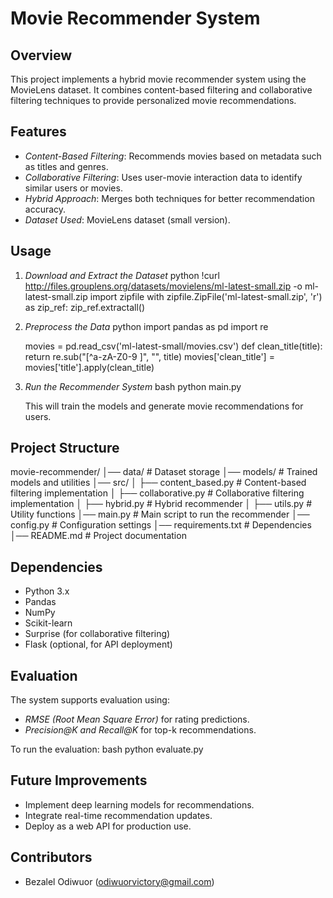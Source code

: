 # Movie Recommender System

## Overview
This project implements a hybrid movie recommender system using the MovieLens dataset. It combines content-based filtering and collaborative filtering techniques to provide personalized movie recommendations.

## Features
- *Content-Based Filtering*: Recommends movies based on metadata such as titles and genres.
- *Collaborative Filtering*: Uses user-movie interaction data to identify similar users or movies.
- *Hybrid Approach*: Merges both techniques for better recommendation accuracy.
- *Dataset Used*: MovieLens dataset (small version).



## Usage
1. *Download and Extract the Dataset*
   python
   !curl http://files.grouplens.org/datasets/movielens/ml-latest-small.zip -o ml-latest-small.zip
   import zipfile
   with zipfile.ZipFile('ml-latest-small.zip', 'r') as zip_ref:
       zip_ref.extractall()
   

2. *Preprocess the Data*
   python
   import pandas as pd
   import re
   
   movies = pd.read_csv('ml-latest-small/movies.csv')
   def clean_title(title):
       return re.sub("[^a-zA-Z0-9 ]", "", title)
   movies['clean_title'] = movies['title'].apply(clean_title)
   

3. *Run the Recommender System*
   bash
   python main.py
   
   This will train the models and generate movie recommendations for users.

## Project Structure

movie-recommender/
│── data/              # Dataset storage
│── models/            # Trained models and utilities
│── src/
│   ├── content_based.py    # Content-based filtering implementation
│   ├── collaborative.py    # Collaborative filtering implementation
│   ├── hybrid.py           # Hybrid recommender
│   ├── utils.py            # Utility functions
│── main.py           # Main script to run the recommender
│── config.py         # Configuration settings
│── requirements.txt  # Dependencies
│── README.md         # Project documentation


## Dependencies
- Python 3.x
- Pandas
- NumPy
- Scikit-learn
- Surprise (for collaborative filtering)
- Flask (optional, for API deployment)

## Evaluation
The system supports evaluation using:
- *RMSE (Root Mean Square Error)* for rating predictions.
- *Precision@K and Recall@K* for top-k recommendations.

To run the evaluation:
bash
python evaluate.py


## Future Improvements
- Implement deep learning models for recommendations.
- Integrate real-time recommendation updates.
- Deploy as a web API for production use.

## Contributors
- Bezalel Odiwuor (odiwuorvictory@gmail.com)
